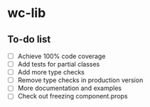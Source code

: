 # wc-lib

## To-do list

- [ ] Achieve 100% code coverage
- [ ] Add tests for partial classes
- [ ] Add more type checks
- [ ] Remove type checks in production version
- [ ] More documentation and examples
- [ ] Check out freezing component.props
